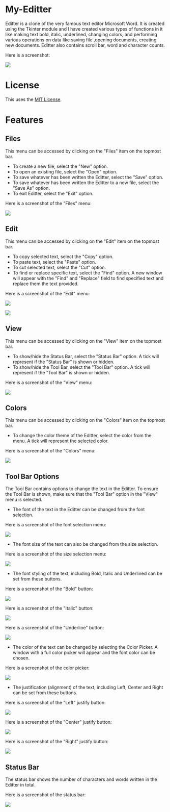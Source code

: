 # My-Editter
Editter is a clone of the very famous text editor Microsoft Word.
It is created using the Tkinter module and I have created various types of functions in it like making text bold, italic, underlined, changing colors, and performing various operations on data like saving file ,opening documents, creating new documents. Editter also contains scroll bar, word and character counts.

Here is a screenshot:  

![](icons/Editter.PNG)

# License
This uses the [MIT License](LICENSE).

# Features

## Files
This menu can be accessed by clicking on the "Files" item on the topmost bar.
- To create a new file, select the "New" option.
- To open an existing file, select the "Open" option.
- To save whatever has been written the Editter, select the "Save" option.
- To save whatever has been written the Editter to a new file, select the "Save As" option.
- To exit Editter, select the "Exit" option.

Here is a screenshot of the "Files" menu:

![](images/EditterFiles.JPG)

## Edit
This menu can be accessed by clicking on the "Edit" item on the topmost bar.
- To copy selected text, select the "Copy" option.
- To paste text, select the "Paste" option.
- To cut selected text, select the "Cut" option.
- To find or replace specific text, select the "Find" option. A new window will appear with the "Find" and "Replace" field to find specified text and replace them the text provided.

Here is a screenshot of the "Edit" menu:

![](images/EditterEdit.JPG)

![](images/EditterEditFind.JPG)

## View
This menu can be accessed by clicking on the "View" item on the topmost bar.
- To show/hide the Status Bar, select the "Status Bar" option. A tick will represent if the "Status Bar" is shown or hidden.
- To show/hide the Tool Bar, select the "Tool Bar" option. A tick will represent if the "Tool Bar" is shown or hidden.

Here is a screenshot of the "View" menu:

![](images/EditterView.JPG)

## Colors
This menu can be accessed by clicking on the "Colors" item on the topmost bar.
- To change the color theme of the Editter, select the color from the menu. A tick will represent the selected color.

Here is a screenshot of the "Colors" menu:

![](images/EditterColors.JPG)

## Tool Bar Options
The Tool Bar contains options to change the text in the Editter. To ensure the Tool Bar is shown, make sure that the "Tool Bar" option in the "View" menu is selected.

- The font of the text in the Editter can be changed from the font selection.

Here is a screenshot of the font selection menu:

![](images/EditterFont.JPG)

- The font size of the text can also be changed from the size selection.

Here is a screenshot of the size selection menu:

![](images/EditterFontSize.JPG)

- The font styling of the text, including Bold, Italic and Underlined can be set from these buttons.

Here is a screenshot of the "Bold" button:

![](images/EditterStylingBold.JPG)

Here is a screenshot of the "Italic" button:

![](images/EditterStylingItalic.JPG)

Here is a screenshot of the "Underline" button:

![](images/EditterStylingUnderlined.JPG)

- The color of the text can be changed by selecting the Color Picker. A window with a full color picker will appear and the font color can be chosen.

Here is a screenshot of the color picker:

![](images/EditterColorPicker.JPG)

- The justification (alignment) of the text, including Left, Center and Right can be set from these buttons.

Here is a screenshot of the "Left" justify button:

![](images/EditterStylingLeft.JPG)

Here is a screenshot of the "Center" justify button:

![](images/EditterStylingCenter.JPG)

Here is a screenshot of the "Right" justify button:

![](images/EditterStylingRight.JPG)

## Status Bar
The status bar shows the number of characters and words written in the Editter in total.

Here is a screenshot of the status bar:

![](images/EditterStatusBar.JPG)
